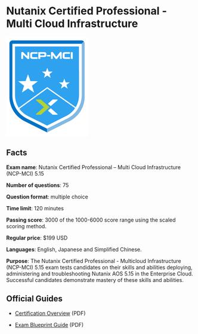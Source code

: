 # Nutanix Certified Professional - Multi Cloud Infrastructure

![NCP-MCI badge](/Nutanix/ncp-mci-badge.png)

## Facts

**Exam name**: Nutanix Certified Professional – Multi Cloud Infrastructure (NCP-MCI) 5.15

**Number of questions**: 75

**Question format**: multiple choice

**Time limit**: 120 minutes

**Passing score**: 3000 of the 1000-6000 score range using the scaled scoring method.

**Regular price**: $199 USD

**Languages**: English, Japanese and Simplified Chinese.

**Purpose**: The Nutanix Certified Professional - Multicloud Infrastructure (NCP-MCI) 5.15 exam tests candidates on their skills and abilities deploying, administering and troubleshooting Nutanix AOS 5.15 in the Enterprise Cloud. Successful candidates demonstrate mastery of these skills and abilities.

## Official Guides

- [Certification Overview](/Nutanix/ds-ncp-mci-5.15.pdf) (PDF)

- [Exam Blueprint Guide](/Nutanix/ds-ncp-mci-5.15-ebg.pdf) (PDF)
